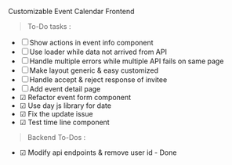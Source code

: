Customizable Event Calendar Frontend

> To-Do tasks :

- &#9744; Show actions in event info component
- &#9744; Use loader while data not arrived from API
- &#9744; Handle multiple errors while multiple API fails on same page
- &#9744; Make layout generic & easy customized
- &#9744; Handle accept & reject response of invitee
- &#9744; Add event detail page
- &#9745; Refactor event form component
- &#9745; Use day js library for date
- &#9745; Fix the update issue
- &#9745; Test time line component

> Backend To-Dos :

- &#9745; Modify api endpoints & remove user id - Done
